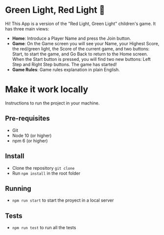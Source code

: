 # Green Light, Red Light 🚦

Hi! This App is a version of the "Red Light, Green Light" children's game.
It has three main views:

- **Home**: Introduce a Player Name and press the Join button.
- **Game**: On the Game screen you will see your Name, your Highest Score, the red/green light, the Score of the current game, and two buttons: Start, to start the game, and Go Back to return to the Home screen.
  When the Start button is pressed, you will find two new buttons: Left Step and Right Step buttons. The game has started!
- **Game Rules**: Game rules explanation in plain English.

# Make it work locally

Instructions to run the project in your machine.

## Pre-requisites

 - Git
 - Node 10 (or higher)
 - npm 6 (or higher)

## Install

 - Clone the repository `git clone`
 - Run `npm install` in the root folder

## Running

- `npm run start` to start the proyect in a local server

## Tests

- `npm run test` to run all the tests